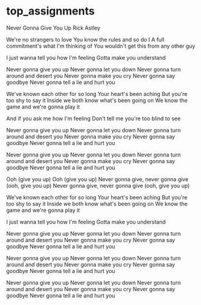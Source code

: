 # top_assignments

Never Gonna Give You Up
Rick Astley

We're no strangers to love
You know the rules and so do I
A full commitment's what I'm thinking of
You wouldn't get this from any other guy

I just wanna tell you how I'm feeling
Gotta make you understand

Never gonna give you up
Never gonna let you down
Never gonna turn around and desert you
Never gonna make you cry
Never gonna say goodbye
Never gonna tell a lie and hurt you

We've known each other for so long
Your heart's been aching
But you're too shy to say it
Inside we both know what's been going on
We know the game and we're gonna play it

And if you ask me how I'm feeling
Don't tell me you're too blind to see

Never gonna give you up
Never gonna let you down
Never gonna turn around and desert you
Never gonna make you cry
Never gonna say goodbye
Never gonna tell a lie and hurt you

Never gonna give you up
Never gonna let you down
Never gonna turn around and desert you
Never gonna make you cry
Never gonna say goodbye
Never gonna tell a lie and hurt you

Ooh (give you up)
Ooh (give you up)
Never gonna give, never gonna give (ooh, give you up)
Never gonna give, never gonna give (ooh, give you up)

We've known each other for so long
Your heart's been aching
But you're too shy to say it
Inside we both know what's been going on
We know the game and we're gonna play it

I just wanna tell you how I'm feeling
Gotta make you understand

Never gonna give you up
Never gonna let you down
Never gonna turn around and desert you
Never gonna make you cry
Never gonna say goodbye
Never gonna tell a lie and hurt you

Never gonna give you up
Never gonna let you down
Never gonna turn around and desert you
Never gonna make you cry
Never gonna say goodbye
Never gonna tell a lie and hurt you

Never gonna give you up
Never gonna let you down
Never gonna turn around and desert you
Never gonna make you cry
Never gonna say goodbye
Never gonna tell a lie and hurt you